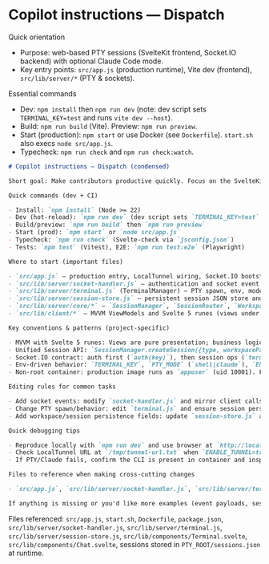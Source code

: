 # Copilot instructions — Dispatch

Quick orientation

- Purpose: web-based PTY sessions (SvelteKit frontend, Socket.IO backend) with optional Claude Code mode.
- Key entry points: `src/app.js` (production runtime), Vite dev (frontend), `src/lib/server/*` (PTY & sockets).

Essential commands

- Dev: `npm install` then `npm run dev` (note: dev script sets `TERMINAL_KEY=test` and runs `vite dev --host`).
- Build: `npm run build` (Vite). Preview: `npm run preview`.
- Start (production): `npm start` or use Docker (see `Dockerfile`). `start.sh` also execs `node src/app.js`.
- Typecheck: `npm run check` and `npm run check:watch`.

```markdown
# Copilot instructions — Dispatch (condensed)

Short goal: Make contributors productive quickly. Focus on the SvelteKit frontend, Socket.IO layer, and PTY/session managers in `src/lib/server`.

Quick commands (dev + CI)

- Install: `npm install` (Node >= 22)
- Dev (hot-reload): `npm run dev` (dev script sets `TERMINAL_KEY=test` and serves on :3030)
- Build/preview: `npm run build` then `npm run preview`
- Start (prod): `npm start` or `node src/app.js`
- Typecheck: `npm run check` (Svelte-check via `jsconfig.json`)
- Tests: `npm test` (Vitest), E2E: `npm run test:e2e` (Playwright)

Where to start (important files)

- `src/app.js` — production entry, LocalTunnel wiring, Socket.IO bootstrap
- `src/lib/server/socket-handler.js` — authentication and socket event routing
- `src/lib/server/terminal.js` (TerminalManager) — PTY spawn, env, mode switching (`shell` vs `claude`)
- `src/lib/server/session-store.js` — persistent session JSON store and shape
- `src/lib/server/core/*` — `SessionManager`, `SessionRouter`, `WorkspaceManager`, `DatabaseManager` (SQLite)
- `src/lib/client/*` — MVVM ViewModels and Svelte 5 runes (views under `shared/components`, viewmodels under `shared/viewmodels`)

Key conventions & patterns (project-specific)

- MVVM with Svelte 5 runes: Views are pure presentation; business logic lives in ViewModels (`src/lib/client/shared/viewmodels`). Look for `$state`, `$derived` usage.
- Unified Session API: `SessionManager.createSession({type, workspacePath, options})` supports `pty` and `claude` types. Routing is done via `SessionRouter`.
- Socket.IO contract: auth first (`auth(key)`), then session ops (`terminal.start`, `terminal.write`, `terminal.resize`, `claude.send`, etc.). See `CLAUDE.md` for full event names.
- Env-driven behavior: `TERMINAL_KEY`, `PTY_MODE` (`shell|claude`), `ENABLE_TUNNEL`, `WORKSPACES_ROOT`.
- Non-root container: production image runs as `appuser` (uid 10001). Files and volume mounts must respect ownership.

Editing rules for common tasks

- Add socket events: modify `socket-handler.js` and mirror client calls in `src/lib/client/*` (Terminal or Claude panes).
- Change PTY spawn/behavior: edit `terminal.js` and ensure session persistence in `session-store.js` remains compatible.
- Add workspace/session persistence fields: update `session-store.js` and `src/lib/server/db/*` migrations.

Quick debugging tips

- Reproduce locally with `npm run dev` and use browser at `http://localhost:3030` with key `test`.
- Check LocalTunnel URL at `/tmp/tunnel-url.txt` when `ENABLE_TUNNEL=true`.
- If PTY/Claude fails, confirm the CLI is present in container and inspect `src/lib/server/terminal.js` for spawn args.

Files to reference when making cross-cutting changes

- `src/app.js`, `src/lib/server/socket-handler.js`, `src/lib/server/terminal.js`, `src/lib/server/session-store.js`, `src/lib/server/core/SessionManager.js`, `src/lib/server/core/SessionRouter.js`, `src/lib/server/core/WorkspaceManager.js`

If anything is missing or you'd like more examples (event payloads, session JSON schema, or a short workflow for adding a socket event + test), tell me which area to expand.

``` 
Files referenced: `src/app.js`, `start.sh`, `Dockerfile`, `package.json`, `src/lib/server/socket-handler.js`, `src/lib/server/terminal.js`, `src/lib/server/session-store.js`, `src/lib/components/Terminal.svelte`, `src/lib/components/Chat.svelte`, sessions stored in `PTY_ROOT/sessions.json` at runtime.
